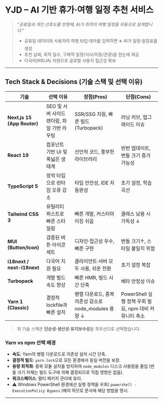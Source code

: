 # YJD – AI 기반 휴가·여행 일정 추천 서비스

> _"공휴일과 개인 선호도를 반영해, AI가 최적의 여행 일정을 자동으로 설계합니다."_
>
> - 공휴일 데이터와 사용자의 여행 타입·테마를 입력하면 ✈️ AI가 일정·일정표를 생성
> - 추천 날짜, 최적 일수, 구체적 일정(식사/이동/관광)을 한눈에 제공
> - 다국어(KR/JA) 지원으로 글로벌 사용자 접근성 확보

---

## Tech Stack & Decisions (기술 스택 및 선택 이유)

| 기술 | 선택 이유 | 장점(Pros) | 단점(Cons) |
|------|-----------|-----------|-----------|
| **Next.js 15 (App Router)** | SEO 및 서버 사이드 렌더링, 파일 기반 라우팅 | SSR/SSG 지원, 빠른 빌드(Turbopack) | 러닝 커브, 업그레이드 이슈 |
| **React 19** | 컴포넌트 기반 UI 및 폭넓은 생태계 | 선언적 코드, 풍부한 라이브러리 | 빈번 업데이트, 번들 크기 증가 가능성 |
| **TypeScript 5** | 정적 타입으로 런타임 오류 감소 | 타입 안전성, IDE 자동완성 | 초기 설정, 학습 곡선 |
| **Tailwind CSS 3** | 유틸리티 퍼스트로 빠른 스타일링 | 빠른 개발, 커스터마이징 쉬움 | 클래스 남용 시 가독성 ↓ |
| **MUI (Button/Icon)** | 검증된 버튼·아이콘 세트 | 디자인·접근성 우수, 빠른 구현 | 번들 크기↑, 스타일 불일치 위험 |
| **i18next / next-i18next** | 다국어 지원 필요 | 클라이언트·서버 모두 사용, 쉬운 전환 | 초기 설정 복잡 |
| **Turbopack** | 개발 빌드 속도 향상 | 빠른 HMR, 빌드 시간 단축 | 베타 안정성 이슈 |
| **Yarn 1 (Classic)** | 결정적 lockfile과 빠른 설치 | 병렬 다운로드, 중복 의존성 감소로 node_modules 용량 ↓ | PowerShell 실행 정책 우회 필요, npm 대비 커뮤니티 축소 |

> 위 기술 스택은 **단순성·생산성·유지보수성**을 최우선으로 선택했습니다.

### Yarn vs npm 선택 배경
- **속도**: Yarn의 병렬 다운로드로 의존성 설치 시간 단축.
- **결정적 빌드**: `yarn.lock`으로 모든 환경에서 동일 버전을 보장.
- **용량 최적화**: 중복 모듈 설치를 방지하여 `node_modules` 디스크 사용량을 줄임 (번들 크기 자체는 빌드 도구에 의해 결정되므로 직접 영향은 없음).
- **워크스페이스**: 멀티 패키지 관리에 유리.
- ⚠️ Windows PowerShell 환경에선 실행 정책을 우회( `powershell -ExecutionPolicy Bypass` )해야 하므로 문서에 해당 방법을 명시.

---

